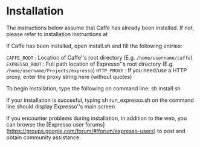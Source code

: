 # Installation

The instructions below assume that Caffe has already been installed. If not, please refer to installation instructions at [](http://val.serc.iisc.ernet.in/expresso/installation.html) 

If Caffe has been installed, open install.sh and fill the following entries:

`CAFFE_ROOT` : Location of Caffe''s root directory (E.g. `/home/username/caffe`)
`EXPRESSO_ROOT` : Full path location of Expresso''s root directory (E.g. `/home/username/Projects/expresso`)
`HTTP_PROXY` : If you need/use a HTTP proxy, enter the proxy string here (without quotes)

To begin installation, type the following on command line:
    sh install.sh

If your installation is succesful, typing
    sh run_expresso.sh
on the command line should display Expresso''s main screen

If you encounter problems during installation, in addition to the web, you can browse the [Expresso user forums] (https://groups.google.com/forum/#!forum/expresso-users) to post and obtain community assistance.
